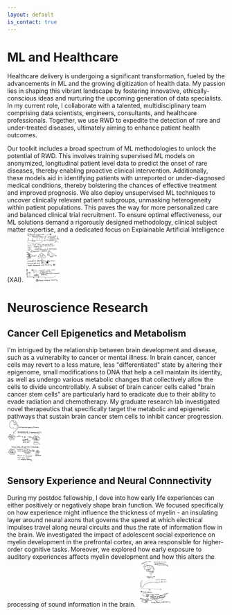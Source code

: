 ```yaml
---
layout: default
is_contact: true
---
```


# ML and Healthcare
Healthcare delivery is undergoing a significant transformation, fueled by the advancements in ML and the growing digitization of health data. My passion lies in shaping this vibrant landscape by fostering innovative, ethically-conscious ideas and nurturing the upcoming generation of data specialists. In my current role, I collaborate with a talented, multidisciplinary team comprising data scientists, engineers, consultants, and healthcare professionals. Together, we use RWD to expedite the detection of rare and under-treated diseases, ultimately aiming to enhance patient health outcomes.

Our toolkit includes a broad spectrum of ML methodologies to unlock the potential of RWD. This involves training supervised ML models on anonymized, longitudinal patient level data to predict the onset of rare diseases, thereby enabling proactive clinical intervention. Additionally, these models aid in identifying patients with unreported or under-diagnosed medical conditions, thereby bolstering the chances of effective treatment and improved prognosis. We also deploy unsupervised ML techniques to uncover clinically relevant patient subgroups, unmasking heterogeneity within patient populations. This paves the way for more personalized care and balanced clinical trial recruitment. To ensure optimal effectiveness, our ML solutions demand a rigorously designed methodology, clinical subject matter expertise, and a dedicated focus on Explainable Artificial Intelligence (XAI).
<img class="ml-picture" src="ml.jpg" width="80"/>

# Neuroscience Research
## Cancer Cell Epigenetics and Metabolism 
I'm intrigued by the relationship between brain development and disease, such as a vulnerabilty to cancer or mental illness. In brain cancer, cancer cells may revert to a less mature, less "differentiated" state by altering their epigenome, small modifications to DNA that help a cell maintain its identity, as well as undergo various metabolic changes that collectively allow the cells to divide uncontrollably. A subset of brain cancer cells called "brain cancer stem cells" are particularly hard to eradicate due to their ability to evade radiation and chemotherapy. My graduate research lab investigated novel therapeutics that  specifically target the metabolic and epigenetic pathways that sustain brain cancer stem cells to inhibit cancer progression.
<img class="bcsc-picture" src="csc.jpg" width="80"/>

## Sensory Experience and Neural Connnectivity 
During my postdoc fellowship, I dove into how early life experiences can either positively or negatively shape brain function. We focused specifically on how experience might influence the thickness of myelin - an insulating layer around neural axons that governs the speed at which electrical impulses travel along neural circuits and thus the rate of information flow in the brain. We investigated the impact of adolescent social experience on myelin development in the prefrontal cortex, an area responsible for higher-order cognitive tasks. Moreover, we explored how early exposure to auditory experiences affects myelin development and how this alters the processing of sound information in the brain.
<img class="myelin-picture" src="myelin.jpg" width="80"/>





